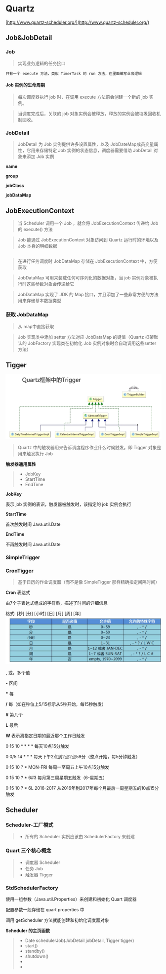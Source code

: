 # Quartz


[http://www.quartz-scheduler.org/](http://www.quartz-scheduler.org/)



## Job&JobDetail
### Job

> 实现业务逻辑的任务接口

```
只有一个 execute 方法，类似 TimerTask 的 run 方法，在里面编写业务逻辑
```

#### Job 实例的生命周期

> 每次调度器执行 job 时，在调用 execute 方法前会创建一个新的 job 实例。

> 当调度完成后，关联的 job 对象实例会被释放，释放的实例会被垃圾回收机制回收。


### JobDetail

> JobDetail 为 Job 实例提供许多设置属性，以及 JobDateMap成员变量属性，它用来存储特定 Job 实例的状态信息，调度器需要借助 JobDetail 对象来添加 Job 实例

**name**

**group**

**jobClass**

**jobDataMap**


## JobExecutionContext

> 当 Scheduler 调用一个 Job ，就会将 JobExecutionContext 传递给 Job的 execute() 方法

> Job 能通过 JobExecutionContext 对象访问到 Quartz 运行时的环境以及 Job 本身的明细数据


##  

> 在进行任务调度时 JobDataMap 存储在 JobExecutionContext 中，方便获取

> JobDataMap 可用来装载任何可序列化的数据对象，当 job 实例对象被执行时这些参数对象会传递给它

> JobDataMap 实现了 JDK 的 Map 接口，并且添加了一些非常方便的方法用来存储基本数据类型

### 获取 JobDataMap

> 从 map中直接获取

> Job 实现类中添加 setter 方法对应 JobDataMap 的键值（Quartz 框架默认的 JobFactory 实现类在初始化 Job 实例对象时会自动调用这些setter 方法）

## Tigger

![](2017-07-27_231403.jpg)

> Quartz  中的触发器用来告诉调度程序作业什么时候触发。即 Tigger 对象是用来触发执行 Job

**触发器通用属性**

> * JobKey
> * StartTime
> * EndTime

**JobKey**

表示 job 实例的表识，触发器被触发时，该指定的 job 实例会执行

**StartTime**

首次触发时间 Java.util.Date

**EndTime**

不再触发时间 Java.util.Date


### SimpleTrigger

### CronTigger

> 基于日历的作业调度器（而不是像 SimpleTigger 那样精确指定间隔时间）

**Cron** 表达式

由7个子表达式组成的字符串，描述了时间的详细信息

格式: [秒] [分] [小时] [日] [月] [周] [年]
![](2017-07-29_181359.jpg)

**,** 或，多个值

**\-** 区间

**\*** 每

**/** 每（如在秒位上5/15标示从5秒开始，每15秒触发）

**#** 第几个

**L** 最后

**W** 表示离指定日期的最近那个工作日触发

0 15 10 \* \* \* \*         每天10点15分触发

0 0/5 14 \* \* \*           每天下午2点到2点2点59分（整点开始，每5分钟触发）

0 15 10 ? \* MON-FRI        每周一至周五上午10点15分触发

0 15 10 ? \* 6#3            每月第三周星期五触发（6-星期五）

0 15 10 ? \* 6L 2016-2017   从2016年到2017年每个月最后一周星期五的10点15分触发

## Scheduler
### Scheduler-工厂模式

> * 所有的 Scheduler 实例应该由 SchedulerFactory 来创建

### Quart 三个核心概念

> * 调度器 Scheduler
> * 任务 Job
> * 触发器 Tigger

### StdSchedulerFactory

使用一组参数（Java.util.Properties）来创建和初始化 Quart 调度器

配置参数一般存储在 quart.properties 中

调用 getScheduler 方法就能创建和初始化调度器对象

**Scheduler 的主页函数**

> * Date schedulerJob(JobDetail jobDetail, Tigger tigger)
> * start()
> * standby()
> * shutdown()
> *
> *

